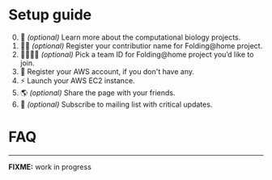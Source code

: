 # Setup guide

0. :open_book: *(optional)* Learn more about the computational biology projects.
1. :frowning_man: *(optional)* Register your contributior name for Folding@home project.
2. :family_man_woman_girl_boy: *(optional)* Pick a team ID for Folding@home project you’d like to join.
3. :key: Register your AWS account, if you don't have any.
4. :zap: Launch your AWS EC2 instance.
5. :earth_americas: *(optional)* Share the page with your friends.
6. :e-mail: *(optional)* Subscribe to mailing list with critical updates.

# FAQ

***
**FIXME:** work in progress
